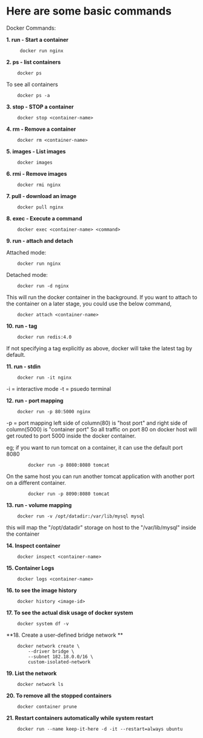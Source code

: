 # Here are some basic commands

Docker Commands:

**1. run - Start a container**

```
	 docker run nginx
```

**2. ps - list containers**

```
	docker ps
```	

To see all containers

```
	docker ps -a
```

**3. stop - STOP a container**

```
	docker stop <container-name>
```

**4. rm - Remove a container**

```
	docker rm <container-name>
```

**5. images - List images**

```
	docker images
```

**6. rmi - Remove images**

```
	docker rmi nginx
```

**7. pull - download an image**

```
	docker pull nginx
```

**8. exec - Execute a command**

```
	docker exec <container-name> <command>
```

**9. run - attach and detach**

Attached mode:

```
	docker run nginx
```
Detached mode:

```
	docker run -d nginx
```

This will run the docker container in the background.
If you want to attach to the container on a later stage, you could use the below command,

```
	docker attach <container-name>
```

**10. run - tag**
```
	docker run redis:4.0
```

If not specifying a tag explicitly as above, docker will take the latest tag by default.
	
**11. run - stdin**

```
	docker run -it nginx
```
-i = interactive mode
-t = psuedo terminal
	
**12. run - port mapping**

```
	docker run -p 80:5000 nginx
```

-p = port mapping
left side of column(80) is "host port" and right side of column(5000) is "container port"
So all traffic on port 80 on docker host will get routed to port 5000 inside the docker container.
	
eg; if you want to run tomcat on a container, it can use the default port 8080

```
		docker run -p 8080:8080 tomcat
```

On the same host you can run another tomcat application with another port on a different container.

```
		docker run -p 8090:8080 tomcat
```

**13. run - volume mapping**

```
	docker run -v /opt/datadir:/var/lib/mysql mysql
```

this will map the "/opt/datadir" storage on host to the "/var/lib/mysql" inside the container
	
**14. Inspect container**

```
	docker inspect <container-name>
```

**15. Container Logs**

```
	docker logs <container-name>
```

**16. to see the image history**

```
	docker history <image-id>
```

**17. To see the actual disk usage of docker system**

```
	docker system df -v 
```

**18. Create a user-defined bridge network **

```
	docker network create \
		--driver bridge \
		--subnet 182.18.0.0/16 \
		custom-isolated-network
```	

**19. List the network**

```
	docker network ls
```

**20. To remove all the stopped containers**

```
 	docker container prune
```		

**21. Restart containers automatically while system restart**

```
	docker run --name keep-it-here -d -it --restart=always ubuntu
```	
